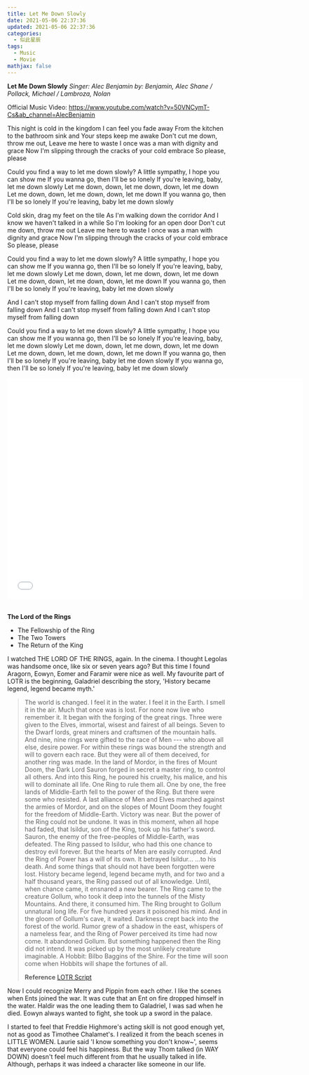 ```yaml
---
title: Let Me Down Slowly
date: 2021-05-06 22:37:36
updated: 2021-05-06 22:37:36
categories:
  - 似此星辰
tags:
  - Music
  - Movie
mathjax: false
---
```



**Let Me Down Slowly**
*Singer: Alec Benjamin*
*by: Benjamin, Alec Shane / Pollack, Michael / Lambroza, Nolan*

Official Music Video:
https://www.youtube.com/watch?v=50VNCymT-Cs&ab_channel=AlecBenjamin


This night is cold in the kingdom
I can feel you fade away
From the kitchen to the bathroom sink and
Your steps keep me awake
Don't cut me down, throw me out,
Leave me here to waste
I once was a man with dignity and grace
Now I'm slipping through the cracks of your cold embrace
So please, please

Could you find a way to let me down slowly?
A little sympathy, I hope you can show me
If you wanna go, then I'll be so lonely
If you're leaving, baby, let me down slowly
Let me down, down, let me down, down, let me down
Let me down, down, let me down, down, let me down
If you wanna go, then I'll be so lonely
If you're leaving, baby let me down slowly

Cold skin, drag my feet on the tile
As I'm walking down the corridor
And I know we haven't talked in a while
So I'm looking for an open door
Don't cut me down, throw me out
Leave me here to waste
I once was a man with dignity and grace
Now I'm slipping through the cracks of your cold embrace
So please, please

Could you find a way to let me down slowly?
A little sympathy, I hope you can show me
If you wanna go, then I'll be so lonely
If you're leaving, baby, let me down slowly
Let me down, down, let me down, down, let me down
Let me down, down, let me down, down, let me down
If you wanna go, then I'll be so lonely
If you're leaving, baby let me down slowly

And I can't stop myself from falling down
And I can't stop myself from falling down
And I can't stop myself from falling down
And I can't stop myself from falling down

Could you find a way to let me down slowly?
A little sympathy, I hope you can show me
If you wanna go, then I'll be so lonely
If you're leaving, baby, let me down slowly
Let me down, down, let me down, down, let me down
Let me down, down, let me down, down, let me down
If you wanna go, then I'll be so lonely
If you're leaving, baby let me down slowly
If you wanna go, then I'll be so lonely
If you're leaving, baby let me down slowly


<!--
夜里寒冷开始蔓延
你好像在逐渐从我的世界里消失
从厨房到浴室水槽
你远行的脚步声使我保持清醒

不要让我支离破碎，不要把我丢在原地，不要留我独自一人
我也曾是有尊严的男人
如今却陷足于你那已出现裂纹的冷漠怀抱中
我请求你

能不能不让我失望地如此彻底
我想得到你的安慰，哪怕只有一点点
你的离开会让我陷入孤独
宝贝如果你要离去，能不能不让我失望地如此彻底

我已沉迷于你无法自拔
如今你就这样离我而去
可不可以
可不可以再给我一点时间
我无法接受这失望的深渊
你的离开使我孤独一人
我不愿如此失望

我如行尸走肉般在这冰冷的瓷砖上前行
我已到了走廊尽头
我知道我们交谈寥寥
所以我正在寻找走向你的入口
不要让我支离破碎，不要把我丢在原地，不要留我独自一人
我也曾是有尊严的男人
如今却陷足于你那已出现裂纹的冷漠怀抱中
我请求你

能不能不让我失望地如此彻底
我想得到你的安慰，哪怕只有一点点
你的离开会让我陷入孤独
宝贝如果你要离去，能不能不让我失望地如此彻底

我已沉迷于你无法自拔
如今你就这样离我而去
可不可以
可不可以再给我一点时间
我无法接受这失望的深渊
你的离开使我孤独一人
我不愿如此失望

我正在分崩离析
我已经支离破碎
我掉入万丈深渊
我失去了整个世界

能不能不让我失望地如此彻底
我想得到你的安慰，那怕只有一点点
你的离开会让我陷入孤独
宝贝如果你要离去，能不能不让我失望地如此彻底

我已沉迷于你无法自拔
如今你就这样离我而去
可不可以
可不可以再给我一点时间
我无法接受这失望的深渊
你的离开使我孤独一人
宝贝如果你要离去，能不能不让我失望地如此彻底

你的离开使我孤独一人
亲爱的我真的很爱你


所属专辑：Let Me Down Slowly
作词 : Benjamin, Alec Shane / Pollack, Michael / Lambroza, Nolan
作曲 : Benjamin, Alec Shane / Pollack, Michael / Lambroza, Nolan

I hold on to little pieces of what we were
I know we're long gone, but take it easy
Because it hurts
Don't cut me down, throw me out, leave me here to waste
I once was a girl with dignity and grace
Now I'm slipping through the cracks of your cold embrace
So please, please
/ Alessia Cara (Let me down slowly)

夜晚寒意由此蔓延
你仿佛渐行渐远
从厨房一直到浴室水槽
你离开的脚步让我苏醒
不要让我分崩离析，不要让我形单影只，不要将我随手抛弃
我曾是有尊严有骄傲的男人
如今已经身陷囹圄，困在你这寒冷且逐渐破碎的拥抱中
我恳求你
不要让我瞬间落入深渊
我祈求得到你残存的一丝善意
你的离去会让我孤独
如果你一定要离去，请不要让我瞬间落入深渊
落入深渊
深不见底
落入深渊
无所适从
落入深渊
你的离去会让我孤独
如果你一定要离去，请不要让我瞬间落入深渊
我守护着我们曾经的点点滴滴
我知道一切都已逝去，但请接受吧
因为痛苦终将来临
不要让我分崩离析，不要让我形单影只，不要将我随手抛弃
我曾是优雅而知性的女子
如今已经身陷囹圄，困在你这寒冷且逐渐破碎的拥抱中
我恳求你
不要让我瞬间落入深渊
我祈求得到你残存的一丝善意
你的离去会让我孤独
如果你一定要离去，请不要让我瞬间落入深渊
落入深渊
深不见底
落入深渊
无所适从
落入深渊
你的离去会让我孤独
如果你一定要离去，请不要让我瞬间落入深渊
我无法爬出这万丈深渊
我在不停下落
我无法从悲伤中走出
我在不停沉沦
不要让我瞬间落入深渊
我祈求得到你残存的一丝善意
你的离去会让我孤独
如果你一定要离去，请不要让我瞬间落入深渊
落入深渊
深不见底
落入深渊
无所适从
落入深渊
你的离去会让我孤独
如果你一定要离去，请不要让我瞬间落入深渊（不要让我瞬间落入深渊）
如果你一定要离去，请不要让我瞬间落入深渊
如果你一定要离去，请不要让我瞬间落入深渊
-->


<iframe src="//player.bilibili.com/player.html?aid=801466691&bvid=BV1Gy4y1n7vP&cid=292060078&page=1" width="675px" height="504px" scrolling="no" border="0" frameborder="no" framespacing="0" allowfullscreen="true"> </iframe>
</br>
</br>


**The Lord of the Rings**
- The Fellowship of the Ring
- The Two Towers
- The Return of the King

I watched THE LORD OF THE RINGS, again. In the cinema. I thought Legolas was handsome once, like six or seven years ago? But this time I found Aragorn, Eowyn, Eomer and Faramir were nice as well. My favourite part of LOTR is the beginning, Galadriel describing the story, 'History became legend, legend became myth.'

> The world is changed. I feel it in the water. I feel it in the Earth. I smell it in the air. Much that once was is lost. For none now live who remember it. It began with the forging of the great rings. Three were given to the Elves, immortal, wisest and fairest of all beings. Seven to the Dwarf lords, great miners and craftsmen of the mountain halls. And nine, nine rings were gifted to the race of Men --- who above all else, desire power. For within these rings was bound the strength and will to govern each race. But they were all of them deceived, for another ring was made. In the land of Mordor, in the fires of Mount Doom, the Dark Lord Sauron forged in secret a master ring, to control all others. And into this Ring, he poured his cruelty, his malice, and his will to dominate all life. One Ring to rule them all. One by one, the free lands of Middle-Earth fell to the power of the Ring. But there were some who resisted. A last alliance of Men and Elves marched against the armies of Mordor, and on the slopes of Mount Doom they fought for the freedom of Middle-Earth. Victory was near. But the power of the Ring could not be undone. It was in this moment, when all hope had faded, that Isildur, son of the King, took up his father's sword. Sauron, the enemy of the free-peoples of Middle-Earth, was defeated. The Ring passed to Isildur, who had this one chance to destroy evil forever. But the hearts of Men are easily corrupted. And the Ring of Power has a will of its own. It betrayed Isildur… …to his death. And some things that should not have been forgotten were lost. History became legend, legend became myth, and for two and a half thousand years, the Ring passed out of all knowledge. Until, when chance came, it ensnared a new bearer. The Ring came to the creature Gollum, who took it deep into the tunnels of the Misty Mountains. And there, it consumed him. The Ring brought to Gollum unnatural long life. For five hundred years it poisoned his mind. And in the gloom of Gollum's cave, it waited. Darkness crept back into the forest of the world. Rumor grew of a shadow in the east, whispers of a nameless fear, and the Ring of Power perceived its time had now come. It abandoned Gollum. But something happened then the Ring did not intend. It was picked up by the most unlikely creature imaginable. A Hobbit: Bilbo Baggins of the Shire. For the time will soon come when Hobbits will shape the fortunes of all.
>
> **Reference**
> [LOTR Script](https://www.tk421.net/lotr/film/)

Now I could recognize Merry and Pippin from each other. I like the scenes when Ents joined the war. It was cute that an Ent on fire dropped himself in the water. Haldir was the one leading them to Galadriel, I was sad when he died. Eowyn always wanted to fight, she took up a sword in the palace.

I started to feel that Freddie Highmore's acting skill is not good enough yet, not as good as Timothee Chalamet's. I realized it from the beach scenes in LITTLE WOMEN. Laurie said 'I know something you don't know~', seems that everyone could feel his happiness. But the way Thom talked (in WAY DOWN) doesn't feel much different from that he usually talked in life. Although, perhaps it was indeed a character like someone in our life.
